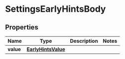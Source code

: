 # SettingsEarlyHintsBody

## Properties
Name | Type | Description | Notes
------------ | ------------- | ------------- | -------------
**value** | [**EarlyHintsValue**](EarlyHintsValue.md) |  | 
